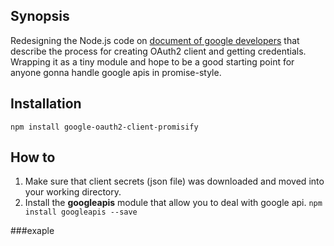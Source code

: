 ## Synopsis
Redesigning the Node.js code on [document of google developers](https://developers.google.com/gmail/api/quickstart/nodejs) that describe the process for creating OAuth2 client and getting credentials. Wrapping it as a tiny module and hope to be a good starting point for anyone gonna handle google apis in promise-style.
## Installation
```
npm install google-oauth2-client-promisify
```

## How to
1. Make sure that client secrets (json file) was downloaded and moved into your working directory.
2. Install the **googleapis** module that allow you to deal with google api.
```npm install googleapis --save```

###exaple
